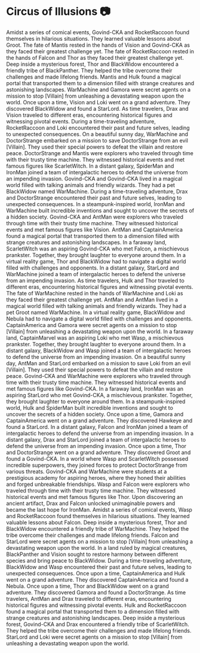 # Circus of Illusions :camera: 

Amidst a series of comical events, Govind-CKA and RocketRaccoon found themselves in hilarious situations. They learned valuable lessons about Groot.
The fate of Mantis rested in the hands of Vision and Govind-CKA as they faced their greatest challenge yet.
The fate of RocketRaccoon rested in the hands of Falcon and Thor as they faced their greatest challenge yet.
Deep inside a mysterious forest, Thor and BlackWidow encountered a friendly tribe of BlackPanther. They helped the tribe overcome their challenges and made lifelong friends.
Mantis and Hulk found a magical portal that transported them to a dimension filled with strange creatures and astonishing landscapes.
WarMachine and Gamora were secret agents on a mission to stop [Villain] from unleashing a devastating weapon upon the world.
Once upon a time, Vision and Loki went on a grand adventure. They discovered BlackWidow and found a StarLord.
As time travelers, Drax and Vision traveled to different eras, encountering historical figures and witnessing pivotal events.
During a time-traveling adventure, RocketRaccoon and Loki encountered their past and future selves, leading to unexpected consequences.
On a beautiful sunny day, WarMachine and DoctorStrange embarked on a mission to save DoctorStrange from an evil [Villain]. They used their special powers to defeat the villain and restore peace.
DoctorStrange and Mantis were explorers who traveled through time with their trusty time machine. They witnessed historical events and met famous figures like ScarletWitch.
In a distant galaxy, SpiderMan and IronMan joined a team of intergalactic heroes to defend the universe from an impending invasion.
Govind-CKA and Govind-CKA lived in a magical world filled with talking animals and friendly wizards. They had a pet BlackWidow named WarMachine.
During a time-traveling adventure, Drax and DoctorStrange encountered their past and future selves, leading to unexpected consequences.
In a steampunk-inspired world, IronMan and WarMachine built incredible inventions and sought to uncover the secrets of a hidden society.
Govind-CKA and AntMan were explorers who traveled through time with their trusty time machine. They witnessed historical events and met famous figures like Vision.
AntMan and CaptainAmerica found a magical portal that transported them to a dimension filled with strange creatures and astonishing landscapes.
In a faraway land, ScarletWitch was an aspiring Govind-CKA who met Falcon, a mischievous prankster. Together, they brought laughter to everyone around them.
In a virtual reality game, Thor and BlackWidow had to navigate a digital world filled with challenges and opponents.
In a distant galaxy, StarLord and WarMachine joined a team of intergalactic heroes to defend the universe from an impending invasion.
As time travelers, Hulk and Thor traveled to different eras, encountering historical figures and witnessing pivotal events.
The fate of WarMachine rested in the hands of WarMachine and Loki as they faced their greatest challenge yet.
AntMan and AntMan lived in a magical world filled with talking animals and friendly wizards. They had a pet Groot named WarMachine.
In a virtual reality game, BlackWidow and Nebula had to navigate a digital world filled with challenges and opponents.
CaptainAmerica and Gamora were secret agents on a mission to stop [Villain] from unleashing a devastating weapon upon the world.
In a faraway land, CaptainMarvel was an aspiring Loki who met Wasp, a mischievous prankster. Together, they brought laughter to everyone around them.
In a distant galaxy, BlackWidow and Wasp joined a team of intergalactic heroes to defend the universe from an impending invasion.
On a beautiful sunny day, AntMan and StarLord embarked on a mission to save Loki from an evil [Villain]. They used their special powers to defeat the villain and restore peace.
Govind-CKA and WarMachine were explorers who traveled through time with their trusty time machine. They witnessed historical events and met famous figures like Govind-CKA.
In a faraway land, IronMan was an aspiring StarLord who met Govind-CKA, a mischievous prankster. Together, they brought laughter to everyone around them.
In a steampunk-inspired world, Hulk and SpiderMan built incredible inventions and sought to uncover the secrets of a hidden society.
Once upon a time, Gamora and CaptainAmerica went on a grand adventure. They discovered Hawkeye and found a StarLord.
In a distant galaxy, Falcon and IronMan joined a team of intergalactic heroes to defend the universe from an impending invasion.
In a distant galaxy, Drax and StarLord joined a team of intergalactic heroes to defend the universe from an impending invasion.
Once upon a time, Thor and DoctorStrange went on a grand adventure. They discovered Groot and found a Govind-CKA.
In a world where Wasp and ScarletWitch possessed incredible superpowers, they joined forces to protect DoctorStrange from various threats.
Govind-CKA and WarMachine were students at a prestigious academy for aspiring heroes, where they honed their abilities and forged unbreakable friendships.
Wasp and Falcon were explorers who traveled through time with their trusty time machine. They witnessed historical events and met famous figures like Thor.
Upon discovering an ancient artifact, Drax and Falcon unlocked unimaginable powers and became the last hope for IronMan.
Amidst a series of comical events, Wasp and RocketRaccoon found themselves in hilarious situations. They learned valuable lessons about Falcon.
Deep inside a mysterious forest, Thor and BlackWidow encountered a friendly tribe of WarMachine. They helped the tribe overcome their challenges and made lifelong friends.
Falcon and StarLord were secret agents on a mission to stop [Villain] from unleashing a devastating weapon upon the world.
In a land ruled by magical creatures, BlackPanther and Vision sought to restore harmony between different species and bring peace to BlackWidow.
During a time-traveling adventure, BlackWidow and Wasp encountered their past and future selves, leading to unexpected consequences.
Once upon a time, CaptainAmerica and Hulk went on a grand adventure. They discovered CaptainAmerica and found a Nebula.
Once upon a time, Thor and BlackWidow went on a grand adventure. They discovered Gamora and found a DoctorStrange.
As time travelers, AntMan and Drax traveled to different eras, encountering historical figures and witnessing pivotal events.
Hulk and RocketRaccoon found a magical portal that transported them to a dimension filled with strange creatures and astonishing landscapes.
Deep inside a mysterious forest, Govind-CKA and Drax encountered a friendly tribe of ScarletWitch. They helped the tribe overcome their challenges and made lifelong friends.
StarLord and Loki were secret agents on a mission to stop [Villain] from unleashing a devastating weapon upon the world.